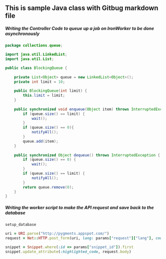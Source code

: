 ## This is sample Java class with Gitbug markdown file

##### Writing the Controller Code to queue up a job on IronWorker to be done asynchronously

```java
package collections.queue;

import java.util.LinkedList;
import java.util.List;

public class BlockingQueue {
	
	private List<Object> queue = new LinkedList<Object>();
	private int limit = 10;
	
	public BlockingQueue(int limit) {
		this.limit = limit;
	}
	
	public synchronized void enqueue(Object item) throws InterruptedException {
		if (queue.size() == limit) {
			wait();
		}
		if (queue.size() == 0){
			notifyAll();
		}
		queue.add(item);
	}
	
	public synchronized Object dequeue() throws InterruptedException {
		if (queue.size() == 0) {
			wait();
		}
		if (queue.size() == limit) {
			notifyAll();
		}
		return queue.remove(0);
	}
}
```

##### Writing the worker script to make the API request and save back to the database


```ruby
setup_database

uri = URI.parse("http://pygments.appspot.com/")
request = Net::HTTP.post_form(uri, lang: params["request"]["lang"], code: params["request"]["code"])

snippet = Snippet.where(:id => params["snippet_id"]).first
snippet.update_attribute(:highlighted_code, request.body)
```
